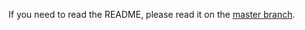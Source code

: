 If you need to read the README, please read it on the [master branch](https://github.com/EliteAsian123/BannerAdditions/tree/master#banneradditions).